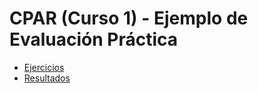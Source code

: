 # CPAR (Curso 1) - Ejemplo de Evaluación Práctica

- [Ejercicios](Ejercicios/Ejercicios.md)
- [Resultados](Resultados/)
